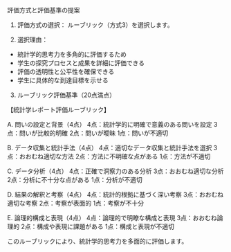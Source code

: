 評価方式と評価基準の提案

1. 評価方式の選択：
ルーブリック（方式3）を選択します。

2. 選択理由：
- 統計学的思考力を多角的に評価するため
- 学生の探究プロセスと成果を詳細に評価できる
- 評価の透明性と公平性を確保できる
- 学生に具体的な到達目標を示せる

3. ルーブリック評価基準（20点満点）

【統計学レポート評価ルーブリック】

A. 問いの設定と背景（4点）
4点：統計学的に明確で意義のある問いを設定
3点：問いが比較的明確
2点：問いが曖昧
1点：問いが不適切

B. データ収集と統計手法（4点）
4点：適切なデータ収集と統計手法を選択
3点：おおむね適切な方法
2点：方法に不明確な点がある
1点：方法が不適切

C. データ分析（4点）
4点：正確で洞察力のある分析
3点：おおむね適切な分析
2点：分析に不十分な点がある
1点：分析が不適切

D. 結果の解釈と考察（4点）
4点：統計的根拠に基づく深い考察
3点：おおむね適切な考察
2点：考察が表面的
1点：考察が不十分

E. 論理的構成と表現（4点）
4点：論理的で明瞭な構成と表現
3点：おおむね論理的
2点：構成や表現に課題がある
1点：構成と表現が不適切

このルーブリックにより、統計学的思考力を多面的に評価します。